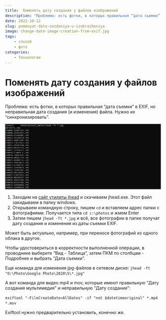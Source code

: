 ```yaml
---
title:  Поменять дату создания у файлов изображений
description: "Проблема: есть фотки, в которых правильная “дата съемки” в EXIF, но неправильная дата создания (и изменения) файла. Нужно их “синхронизировать”"
date: 2022-10-12
slug: pomenyat-datu-sozdaniya-u-izobrazheniya
image: change-date-image-creation-from-exif.jpg
tags:
    - способ
    - фото
categories:
    - Технологии
---
```


# Поменять дату создания у файлов изображений
Проблема: есть фотки, в которых правильная “дата съемки” в EXIF, но неправильная дата создания (и изменения) файла. Нужно их “синхронизировать”.

![](change-date-image-creation-from-exif.jpg)

1. Заходим на [сайт утилиты jhead](https://www.sentex.ca/~mwandel/jhead/) и скачиваем jhead.exe. Этот файл закидываем в папку windows.
2. Открываем командную строку, пишем `cd` и вставляем адрес папки с фотографиями. Получается типа `cd c:\photos` и жмем Enter
3. Затем пишем `jhead -ft *.jpg` и всё, все фотографии в папке получат дату создания и изменения из даты съемки EXIF.

Может быть актуально, например, при переносе фотографий из одного облака в другое.

Чтобы удостовериться в корректности выполненной операции, в проводнике выберите “Вид - Таблица”, затем ПКМ по столбцам - Подробнее и выбрать “Дата съемки”.

Еще команда для изменения jpg-файлов в сетевом диске:
`jhead -ft "O:\Photo\Google Photo\2020\5\*.jpg"`

А вот команда для видео mp4 и mov, которые имеют правильную "Дату создания мультимедия" и неправильную "Дату создания":

`exiftool "-FileCreateDate<AllDates" -if "not $datetimeoriginal" *.mp4 *.mov`

Exiftool нужно предварительно установить, конечно же.